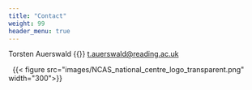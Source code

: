 ```yaml
---
title: "Contact"
weight: 99
header_menu: true
---
```


Torsten Auerswald
{{<icon class="fa fa-envelope">}}&nbsp;[t.auerswald@reading.ac.uk](mailto:t.auerswald@reading.ac.uk)

&nbsp;
{{< figure src="images/NCAS_national_centre_logo_transparent.png" width="300">}}
